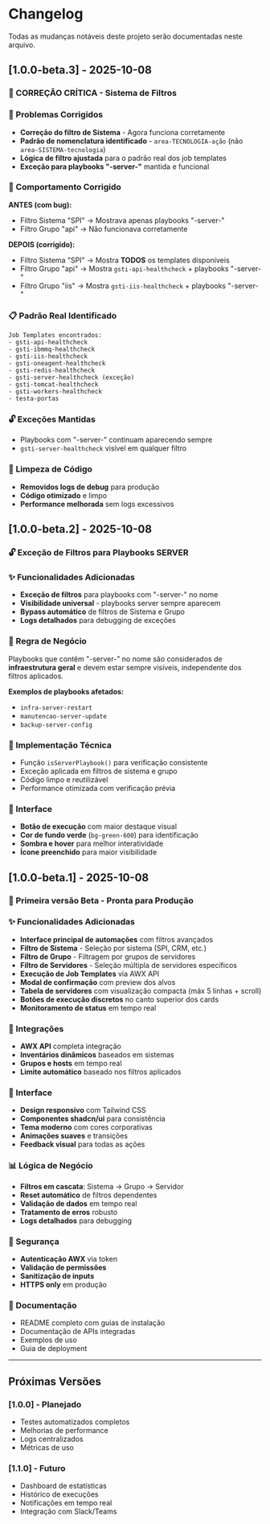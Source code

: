 # Changelog

Todas as mudanças notáveis deste projeto serão documentadas neste arquivo.

## [1.0.0-beta.3] - 2025-10-08

### 🔧 CORREÇÃO CRÍTICA - Sistema de Filtros

### 🐛 Problemas Corrigidos
- **Correção do filtro de Sistema** - Agora funciona corretamente
- **Padrão de nomenclatura identificado** - `area-TECNOLOGIA-ação` (não `area-SISTEMA-tecnologia`)
- **Lógica de filtro ajustada** para o padrão real dos job templates
- **Exceção para playbooks "-server-"** mantida e funcional

### 🎯 Comportamento Corrigido

**ANTES (com bug):**
- Filtro Sistema "SPI" → Mostrava apenas playbooks "-server-"
- Filtro Grupo "api" → Não funcionava corretamente

**DEPOIS (corrigido):**
- Filtro Sistema "SPI" → Mostra **TODOS** os templates disponíveis
- Filtro Grupo "api" → Mostra `gsti-api-healthcheck` + playbooks "-server-"
- Filtro Grupo "iis" → Mostra `gsti-iis-healthcheck` + playbooks "-server-"

### 📋 Padrão Real Identificado
```
Job Templates encontrados:
- gsti-api-healthcheck
- gsti-ibmmq-healthcheck  
- gsti-iis-healthcheck
- gsti-oneagent-healthcheck
- gsti-redis-healthcheck
- gsti-server-healthcheck (exceção)
- gsti-tomcat-healthcheck
- gsti-workers-healthcheck
- testa-portas
```

### 🔓 Exceções Mantidas
- Playbooks com "-server-" continuam aparecendo sempre
- `gsti-server-healthcheck` visível em qualquer filtro

### 🧹 Limpeza de Código
- **Removidos logs de debug** para produção
- **Código otimizado** e limpo
- **Performance melhorada** sem logs excessivos

## [1.0.0-beta.2] - 2025-10-08

### 🔓 Exceção de Filtros para Playbooks SERVER

### ✨ Funcionalidades Adicionadas
- **Exceção de filtros** para playbooks com "-server-" no nome
- **Visibilidade universal** - playbooks server sempre aparecem
- **Bypass automático** de filtros de Sistema e Grupo
- **Logs detalhados** para debugging de exceções

### 🎯 Regra de Negócio
Playbooks que contêm "-server-" no nome são considerados de **infraestrutura geral** e devem estar sempre visíveis, independente dos filtros aplicados.

**Exemplos de playbooks afetados:**
- `infra-server-restart`
- `manutencao-server-update`
- `backup-server-config`

### 🔧 Implementação Técnica
- Função `isServerPlaybook()` para verificação consistente
- Exceção aplicada em filtros de sistema e grupo
- Código limpo e reutilizável
- Performance otimizada com verificação prévia

### 🎨 Interface
- **Botão de execução** com maior destaque visual
- **Cor de fundo verde** (`bg-green-600`) para identificação
- **Sombra e hover** para melhor interatividade
- **Ícone preenchido** para maior visibilidade

## [1.0.0-beta.1] - 2025-10-08

### 🚀 Primeira versão Beta - Pronta para Produção

### ✨ Funcionalidades Adicionadas
- **Interface principal de automações** com filtros avançados
- **Filtro de Sistema** - Seleção por sistema (SPI, CRM, etc.)
- **Filtro de Grupo** - Filtragem por grupos de servidores
- **Filtro de Servidores** - Seleção múltipla de servidores específicos
- **Execução de Job Templates** via AWX API
- **Modal de confirmação** com preview dos alvos
- **Tabela de servidores** com visualização compacta (máx 5 linhas + scroll)
- **Botões de execução discretos** no canto superior dos cards
- **Monitoramento de status** em tempo real

### 🔧 Integrações
- **AWX API** completa integração
- **Inventários dinâmicos** baseados em sistemas
- **Grupos e hosts** em tempo real
- **Limite automático** baseado nos filtros aplicados

### 🎨 Interface
- **Design responsivo** com Tailwind CSS
- **Componentes shadcn/ui** para consistência
- **Tema moderno** com cores corporativas
- **Animações suaves** e transições
- **Feedback visual** para todas as ações

### 📊 Lógica de Negócio
- **Filtros em cascata**: Sistema → Grupo → Servidor
- **Reset automático** de filtros dependentes
- **Validação de dados** em tempo real
- **Tratamento de erros** robusto
- **Logs detalhados** para debugging

### 🔐 Segurança
- **Autenticação AWX** via token
- **Validação de permissões** 
- **Sanitização de inputs**
- **HTTPS only** em produção

### 📝 Documentação
- README completo com guias de instalação
- Documentação de APIs integradas
- Exemplos de uso
- Guia de deployment

---

## Próximas Versões

### [1.0.0] - Planejado
- Testes automatizados completos
- Melhorias de performance
- Logs centralizados
- Métricas de uso

### [1.1.0] - Futuro
- Dashboard de estatísticas
- Histórico de execuções
- Notificações em tempo real
- Integração com Slack/Teams